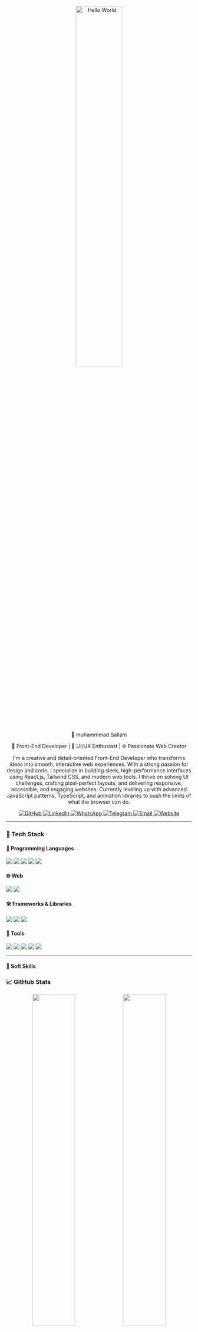 <div align="center">

<img src="https://media.giphy.com/media/L8K62iTDkzGX6/giphy.gif" width="50%" alt="Hello World" />

 👋 muhammmad Sallam

🚀 Front-End Developer | 🎨 UI/UX Enthusiast | 🌐 Passionate Web Creator

<p>
I'm a creative and detail-oriented Front-End Developer who transforms ideas into smooth, interactive web experiences.  
With a strong passion for design and code, I specialize in building sleek, high-performance interfaces using React.js, Tailwind CSS, and modern web tools.  
I thrive on solving UI challenges, crafting pixel-perfect layouts, and delivering responsive, accessible, and engaging websites.  
Currently leveling up with advanced JavaScript patterns, TypeScript, and animation libraries to push the limits of what the browser can do.
</p>


<!-- Badges & Social Links -->
<p align="center">
  <a href="https://github.com/mu-sallam" target="_blank">
    <img alt="GitHub" src="https://img.shields.io/badge/GitHub-000?style=for-the-badge&logo=github&logoColor=white" />
  </a>
  
  <a href="https://www.linkedin.com/in/muhammad-sallam/" target="_blank">
    <img alt="LinkedIn" src="https://img.shields.io/badge/LinkedIn-0A66C2?style=for-the-badge&logo=linkedin&logoColor=white" />
  </a>
  
  <a href="https://wa.me/01098962429" target="_blank">
    <img alt="WhatsApp" src="https://img.shields.io/badge/WhatsApp-25D366?style=for-the-badge&logo=whatsapp&logoColor=white" />
  </a>
  
  <a href="https://t.me/YOURTELEGRAM" target="_blank">
    <img alt="Telegram" src="https://img.shields.io/badge/Telegram-2CA5E0?style=for-the-badge&logo=telegram&logoColor=white" />
  </a>
  
  <a href="mailto:muhammad.sallam.pro@gmail.com" target="_blank">
    <img alt="Email" src="https://img.shields.io/badge/Email-D14836?style=for-the-badge&logo=gmail&logoColor=white" />
  </a>
  
  <a href="https://yourwebsite.com" target="_blank">
    <img alt="Website" src="https://img.shields.io/badge/My Website-FF5722?style=for-the-badge&logo=firefox-browser&logoColor=white" />
  </a>
</p>
</div>

---

### 💼 Tech Stack

#### 📘 Programming Languages  
<p>
  <img src="https://img.shields.io/badge/C++-00599C?style=for-the-badge&logo=c%2B%2B&logoColor=white" />
  <img src="https://img.shields.io/badge/Java-ED8B00?style=for-the-badge&logo=java&logoColor=white" />
  <img src="https://img.shields.io/badge/HTML5-E34F26?style=for-the-badge&logo=html5&logoColor=white" />
  <img src="https://img.shields.io/badge/CSS3-1572B6?style=for-the-badge&logo=css3&logoColor=white" />
  <img src="https://img.shields.io/badge/JavaScript-F7DF1E?style=for-the-badge&logo=javascript&logoColor=black" />
</p>

#### 🌐 Web  
<p>
  <img src="https://img.shields.io/badge/HTML5-E34F26?style=for-the-badge&logo=html5&logoColor=white" />
  <img src="https://img.shields.io/badge/CSS3-1572B6?style=for-the-badge&logo=css3&logoColor=white" />
</p>

#### 🛠 Frameworks & Libraries  
<p>
  <img src="https://img.shields.io/badge/React.js-20232A?style=for-the-badge&logo=react&logoColor=61DAFB" />
  <img src="https://img.shields.io/badge/TailwindCSS-06B6D4?style=for-the-badge&logo=tailwindcss&logoColor=white" />
  <img src="https://img.shields.io/badge/Bootstrap-7952B3?style=for-the-badge&logo=bootstrap&logoColor=white" />
</p>

#### 🧰 Tools  
<p>
  <img src="https://img.shields.io/badge/Git-F05032?style=for-the-badge&logo=git&logoColor=white" />
  <img src="https://img.shields.io/badge/GitHub-181717?style=for-the-badge&logo=github&logoColor=white" />
  <img src="https://img.shields.io/badge/Vite-646CFF?style=for-the-badge&logo=vite&logoColor=white" />
  <img src="https://img.shields.io/badge/Postman-FF6C37?style=for-the-badge&logo=postman&logoColor=white" />
  <img src="https://img.shields.io/badge/Figma-F24E1E?style=for-the-badge&logo=figma&logoColor=white" /
</p>

---
#### 🧠 Soft Skills  


### 📈 GitHub Stats

<p align="center">
  <img src="https://github-readme-stats.vercel.app/api?username=mu-sallam&show_icons=true&theme=tokyonight" width="48%" />
  <img src="https://github-readme-streak-stats.herokuapp.com/?user=mu-sallam&theme=tokyonight" width="48%" />
</p>

---

> "Always coding with curiosity and creativity."
> 
> _“Code is like humor. When you have to explain it, it’s bad.”_ – Cory House

---


